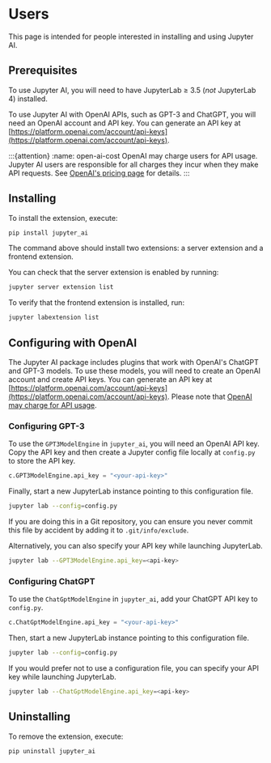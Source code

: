# Users

This page is intended for people interested in installing and using Jupyter AI.

## Prerequisites

To use Jupyter AI, you will need to have JupyterLab ≥ 3.5 (*not* JupyterLab 4) installed.

To use Jupyter AI with OpenAI APIs, such as GPT-3 and ChatGPT, you will need
an OpenAI account and API key. You can generate an API key at
[https://platform.openai.com/account/api-keys](https://platform.openai.com/account/api-keys).

:::{attention}
:name: open-ai-cost
OpenAI may charge users for API usage. Jupyter AI users are responsible for all charges
they incur when they make API requests. See [OpenAI's pricing page](https://openai.com/pricing)
for details.
:::

## Installing

To install the extension, execute:

```bash
pip install jupyter_ai
```

The command above should install two extensions: a server extension and a frontend extension.

You can check that the server extension is enabled by running:

```bash
jupyter server extension list
```

To verify that the frontend extension is installed, run:

```bash
jupyter labextension list
```

## Configuring with OpenAI

The Jupyter AI package includes plugins that work with OpenAI's ChatGPT and GPT-3 models.
To use these models, you will need to create an OpenAI account and create API keys.
You can generate an API key at [https://platform.openai.com/account/api-keys](https://platform.openai.com/account/api-keys).
Please note that [OpenAI may charge for API usage](#open-ai-cost).

### Configuring GPT-3

To use the `GPT3ModelEngine` in `jupyter_ai`, you will need an OpenAI API key.
Copy the API key and then create a Jupyter config file locally at `config.py` to
store the API key.

```python
c.GPT3ModelEngine.api_key = "<your-api-key>"
```

Finally, start a new JupyterLab instance pointing to this configuration file.

```bash
jupyter lab --config=config.py
```

If you are doing this in a Git repository, you can ensure you never commit this
file by accident by adding it to `.git/info/exclude`.

Alternatively, you can also specify your API key while launching JupyterLab.

```bash
jupyter lab --GPT3ModelEngine.api_key=<api-key>
```

### Configuring ChatGPT

To use the `ChatGptModelEngine` in `jupyter_ai`, add your ChatGPT API key to `config.py`.

```python
c.ChatGptModelEngine.api_key = "<your-api-key>"
```

Then, start a new JupyterLab instance pointing to this configuration file.

```bash
jupyter lab --config=config.py
```

If you would prefer not to use a configuration file, you can specify your API key
while launching JupyterLab.

```bash
jupyter lab --ChatGptModelEngine.api_key=<api-key>
```

## Uninstalling

To remove the extension, execute:

```bash
pip uninstall jupyter_ai
```
